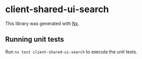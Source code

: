 # client-shared-ui-search

This library was generated with [Nx](https://nx.dev).

## Running unit tests

Run `nx test client-shared-ui-search` to execute the unit tests.
